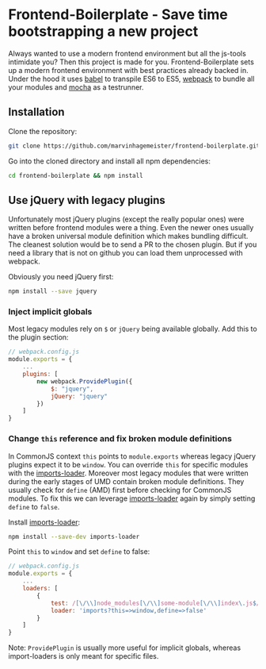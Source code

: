 # Frontend-Boilerplate - Save time bootstrapping a new project
Always wanted to use a modern frontend environment but all the js-tools intimidate you? Then this project is made for you. Frontend-Boilerplate sets up a modern frontend environment with best practices already backed in. Under the hood it uses [babel](https://github.com/babel/babel) to transpile ES6 to ES5, [webpack](https://github.com/webpack/webpack) to bundle all your modules and [mocha](https://github.com/mochajs/mocha) as a testrunner.

## Installation
Clone the repository:
```bash
git clone https://github.com/marvinhagemeister/frontend-boilerplate.git
```

Go into the cloned directory and install all npm dependencies:
```bash
cd frontend-boilerplate && npm install
```

## Use jQuery with legacy plugins
Unfortunately most jQuery plugins (except the really popular ones) were written before frontend modules were a thing. Even the newer ones usually have a broken universal module definition which makes bundling difficult. The cleanest solution would be to send a PR to the chosen plugin. But if you need a library that is not on github you can load them unprocessed with webpack.

Obviously you need jQuery first:
```bash
npm install --save jquery
```

### Inject implicit globals
Most legacy modules rely on `$` or `jQuery` being available globally. Add this to the plugin section:
```javascript
// webpack.config.js
module.exports = {
    ...
    plugins: [
        new webpack.ProvidePlugin({
            $: "jquery",
            jQuery: "jquery"
        })
    ]
}
```

### Change `this` reference and fix broken module definitions
In CommonJS context `this` points to `module.exports` whereas legacy jQuery plugins expect it to be `window`. You can override `this` for specific modules with the [imports-loader](https://github.com/webpack/imports-loader). Moreover most legacy modules that were written during the early stages of UMD contain broken module definitions. They usually check for `define` (AMD) first before checking for CommonJS modules. To fix this we can leverage [imports-loader](https://github.com/webpack/imports-loader) again by simply setting `define` to `false`.

Install [imports-loader](https://github.com/webpack/imports-loader):
```bash
npm install --save-dev imports-loader
```

Point `this` to `window` and set `define` to false:
```javascript
// webpack.config.js
module.exports = {
    ...
    loaders: [
        {
            test: /[\/\\]node_modules[\/\\]some-module[\/\\]index\.js$/,
            loader: 'imports?this=>window,define=>false'
        }
    ]
}
```
Note: `ProvidePlugin` is usually more useful for implicit globals, whereas import-loaders is only meant for specific files.
